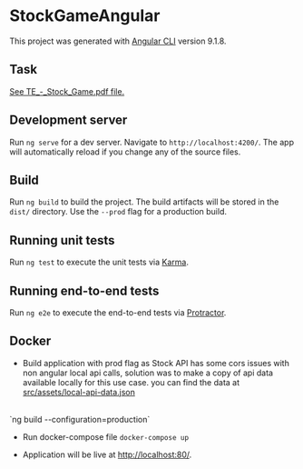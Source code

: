 # StockGameAngular

This project was generated with [Angular CLI](https://github.com/angular/angular-cli) version 9.1.8.

## Task 
[See TE_-_Stock_Game.pdf file.](TE_-_Stock_Game.pdf)


## Development server

Run `ng serve` for a dev server. Navigate to `http://localhost:4200/`. The app will automatically reload if you change any of the source files.

## Build

Run `ng build` to build the project. The build artifacts will be stored in the `dist/` directory. Use the `--prod` flag for a production build.

## Running unit tests

Run `ng test` to execute the unit tests via [Karma](https://karma-runner.github.io).

## Running end-to-end tests

Run `ng e2e` to execute the end-to-end tests via [Protractor](http://www.protractortest.org/).

## Docker
- Build application with prod flag as Stock API has some cors issues with non angular local api calls, solution was to make a copy of api data available locally for this use case.
you can find the data at [src/assets/local-api-data.json](src/assets/local-api-data.json)
<br/> 
`ng build --configuration=production`

- Run docker-compose file
`docker-compose up`

- Application will be live at [http://localhost:80/](http://localhost:80/).
